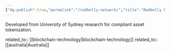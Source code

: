 ```yaml
---
{"dg-publish":true,"permalink":"/redbelly-network/","title":"Redbelly Network"}
---
```



Developed from University of Sydney research for compliant asset tokenization.

related_to:: [[blockchain-technology\|blockchain-technology]]
related_to:: [[australia\|Australia]]
